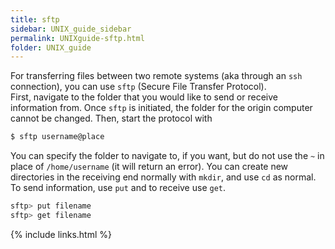 ```yaml
---
title: sftp
sidebar: UNIX_guide_sidebar
permalink: UNIXguide-sftp.html
folder: UNIX_guide
---
```


<link rel="stylesheet" href="css/theme-blue.css">

For transferring files between two remote systems (aka through an `ssh`
    connection), you can use `sftp` (Secure File Transfer Protocol).  
First, navigate to the folder that you would like to send or receive
information from.
Once `sftp` is initiated, the folder for the origin computer cannot be changed.
Then, start the protocol with
```bash
$ sftp username@place
```
You can specify the folder to navigate to, if you want, but do not use the `~`
in place of `/home/username` (it will return an error).
You can create new directories in the receiving end normally with `mkdir`, and
use `cd` as normal.
To send information, use `put` and to receive use `get`.
```bash
sftp> put filename
sftp> get filename
```

{% include links.html %}
